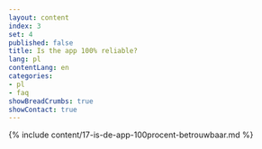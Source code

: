 ```yaml
---
layout: content
index: 3
set: 4
published: false
title: Is the app 100% reliable?
lang: pl
contentLang: en
categories:
- pl
- faq
showBreadCrumbs: true
showContact: true
---
```

{% include content/17-is-de-app-100procent-betrouwbaar.md %}
